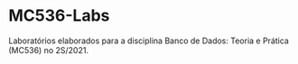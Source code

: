 # MC536-Labs
Laboratórios elaborados para a disciplina Banco de Dados: Teoria e Prática (MC536) no 2S/2021.

